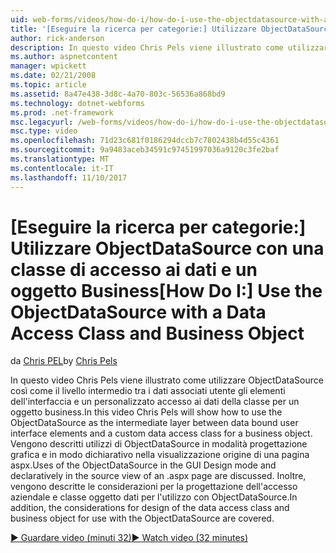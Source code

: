 ```yaml
---
uid: web-forms/videos/how-do-i/how-do-i-use-the-objectdatasource-with-a-data-access-class-and-business-object
title: '[Eseguire la ricerca per categorie:] Utilizzare ObjectDataSource con una classe di accesso ai dati e un oggetto Business | Documenti Microsoft'
author: rick-anderson
description: In questo video Chris Pels viene illustrato come utilizzare ObjectDataSource come il livello intermedio tra gli elementi dell'interfaccia utente associata ai dati e dati personalizzati....
ms.author: aspnetcontent
manager: wpickett
ms.date: 02/21/2008
ms.topic: article
ms.assetid: 8a47e438-3d8c-4a70-803c-56536a868bd9
ms.technology: dotnet-webforms
ms.prod: .net-framework
msc.legacyurl: /web-forms/videos/how-do-i/how-do-i-use-the-objectdatasource-with-a-data-access-class-and-business-object
msc.type: video
ms.openlocfilehash: 71d23c681f0186294dccb7c7802438b4d55c4361
ms.sourcegitcommit: 9a9483aceb34591c97451997036a9120c3fe2baf
ms.translationtype: MT
ms.contentlocale: it-IT
ms.lasthandoff: 11/10/2017
---
```

<a name="how-do-i-use-the-objectdatasource-with-a-data-access-class-and-business-object"></a><span data-ttu-id="455d6-103">[Eseguire la ricerca per categorie:] Utilizzare ObjectDataSource con una classe di accesso ai dati e un oggetto Business</span><span class="sxs-lookup"><span data-stu-id="455d6-103">[How Do I:] Use the ObjectDataSource with a Data Access Class and Business Object</span></span>
====================
<span data-ttu-id="455d6-104">da [Chris PEL](https://twitter.com/chrispels)</span><span class="sxs-lookup"><span data-stu-id="455d6-104">by [Chris Pels](https://twitter.com/chrispels)</span></span>

<span data-ttu-id="455d6-105">In questo video Chris Pels viene illustrato come utilizzare ObjectDataSource così come il livello intermedio tra i dati associati utente gli elementi dell'interfaccia e un personalizzato accesso ai dati della classe per un oggetto business.</span><span class="sxs-lookup"><span data-stu-id="455d6-105">In this video Chris Pels will show how to use the ObjectDataSource as the intermediate layer between data bound user interface elements and a custom data access class for a business object.</span></span> <span data-ttu-id="455d6-106">Vengono descritti utilizzi di ObjectDataSource in modalità progettazione grafica e in modo dichiarativo nella visualizzazione origine di una pagina aspx.</span><span class="sxs-lookup"><span data-stu-id="455d6-106">Uses of the ObjectDataSource in the GUI Design mode and declaratively in the source view of an .aspx page are discussed.</span></span> <span data-ttu-id="455d6-107">Inoltre, vengono descritte le considerazioni per la progettazione dell'accesso aziendale e classe oggetto dati per l'utilizzo con ObjectDataSource.</span><span class="sxs-lookup"><span data-stu-id="455d6-107">In addition, the considerations for design of the data access class and business object for use with the ObjectDataSource are covered.</span></span>

[<span data-ttu-id="455d6-108">&#9654; Guardare video (minuti 32)</span><span class="sxs-lookup"><span data-stu-id="455d6-108">&#9654; Watch video (32 minutes)</span></span>](https://channel9.msdn.com/Blogs/ASP-NET-Site-Videos/how-do-i-use-the-objectdatasource-with-a-data-access-class-and-business-object)
